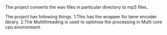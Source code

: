 
The project converts the wav files in particular directory to mp3 files..

The project has following things.
1.This has  the wrapper for lame encoder library.
2.The Multithreading is used to optimise the processing in Multi core cpu environment.


